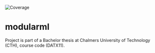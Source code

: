 ![Coverage](https://github.com/willayy/modularml/actions/workflows/coverage-badge.svg)

# modularml
Project is part of a Bachelor thesis at Chalmers University of Technology (CTH), course code (DATX11).
